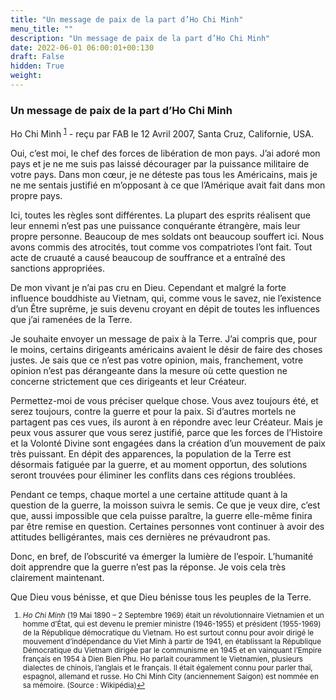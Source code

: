 ```yaml
---
title: "Un message de paix de la part d’Ho Chi Minh"
menu_title: ""
description: "Un message de paix de la part d’Ho Chi Minh"
date: 2022-06-01 06:00:01+00:130
draft: False
hidden: True
weight:
---
```

### Un message de paix de la part d’Ho Chi Minh

Ho Chi Minh <sup id="a1">[1](#f1)</sup> - reçu par FAB le 12 Avril 2007, Santa Cruz, Californie, USA.

Oui, c’est moi, le chef des forces de libération de mon pays. J’ai adoré mon pays et je ne me suis pas laissé décourager par la puissance militaire de votre pays. Dans mon cœur, je ne déteste pas tous les Américains, mais je ne me sentais justifié en m’opposant à ce que l’Amérique avait fait dans mon propre pays.

Ici, toutes les règles sont différentes. La plupart des esprits réalisent que leur ennemi n’est pas une puissance conquérante étrangère, mais leur propre personne. Beaucoup de mes soldats ont beaucoup souffert ici. Nous avons commis des atrocités, tout comme vos compatriotes l’ont fait. Tout acte de cruauté a causé beaucoup de souffrance et a entraîné des sanctions appropriées.

De mon vivant je n’ai pas cru en Dieu. Cependant et malgré la forte influence bouddhiste au Vietnam, qui, comme vous le savez, nie l’existence d’un Être suprême, je suis devenu croyant en dépit de toutes les influences que j’ai ramenées de la Terre.

Je souhaite envoyer un message de paix à la Terre. J’ai compris que, pour le moins, certains dirigeants américains avaient le désir de faire des choses justes. Je sais que ce n’est pas votre opinion, mais, franchement, votre opinion n’est pas dérangeante dans la mesure où cette question ne concerne strictement que ces dirigeants et leur Créateur.

Permettez-moi de vous préciser quelque chose. Vous avez toujours été, et serez toujours, contre la guerre et pour la paix. Si d’autres mortels ne partagent pas ces vues, ils auront à en répondre avec leur Créateur. Mais je peux vous assurer que vous serez justifié, parce que les forces de l’Histoire et  la Volonté Divine sont engagées dans la création d’un mouvement de paix très puissant. En dépit des apparences, la population de la Terre est désormais fatiguée par la guerre, et au moment opportun, des solutions seront trouvées pour éliminer les conflits dans ces régions troublées.

Pendant ce temps, chaque mortel a une certaine attitude quant à la question de la guerre, la moisson suivra le semis. Ce que je veux dire, c’est que, aussi impossible que cela puisse paraître, la guerre elle-même finira par être remise en question. Certaines personnes vont continuer à avoir des attitudes belligérantes, mais ces dernières ne prévaudront pas.

Donc, en bref, de l’obscurité va émerger la lumière de l’espoir. L’humanité doit apprendre que la guerre n’est pas la réponse. Je vois cela très clairement maintenant.

Que Dieu vous bénisse, et que Dieu bénisse tous les peuples de la Terre.
<small>

1. <large id="f1"> *Ho Chi Minh* (19 Mai 1890 – 2 Septembre 1969) était un révolutionnaire Vietnamien et un homme d’État, qui est devenu le premier ministre (1946-1955) et président (1955-1969) de la République démocratique du Vietnam. Ho est surtout connu pour avoir dirigé le mouvement d’indépendance du Viet Minh à partir de 1941, en établissant la République Démocratique du Vietnam dirigée par le communisme en 1945 et en vainquant l’Empire français en 1954 à Dien Bien Phu. Ho parlait couramment le Vietnamien, plusieurs dialectes de chinois, l’anglais et le français. Il était également connu pour parler thaï, espagnol, allemand et russe. Ho Chi Minh City (anciennement Saigon) est nommée en sa mémoire. (Source : Wikipédia)[↩](#a1)
